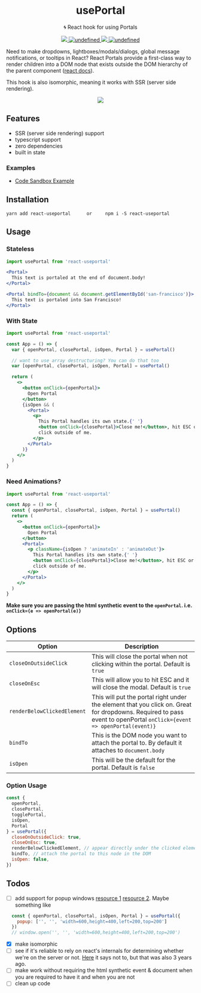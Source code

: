 <p style="text-align: center;" align="center">
    <h1 align="center">usePortal</h1>
</p>
<p align="center">🌀 React hook for using Portals</p>
<p align="center">
    <a href="https://github.com/alex-cory/react-useportal/pulls">
      <img src="https://camo.githubusercontent.com/d4e0f63e9613ee474a7dfdc23c240b9795712c96/68747470733a2f2f696d672e736869656c64732e696f2f62616467652f5052732d77656c636f6d652d627269676874677265656e2e737667" />
    </a>
    <a href="https://lgtm.com/projects/g/alex-cory/react-useportal/context:javascript">
      <img alt="undefined" src="https://img.shields.io/lgtm/grade/javascript/g/alex-cory/react-useportal.svg?logo=lgtm&logoWidth=18"/>
    </a>
    <a href="https://www.npmjs.com/package/react-useportal">
        <img src="https://img.shields.io/npm/dm/react-useportal.svg" />
    </a>
    <a href="https://bundlephobia.com/result?p=react-useportal">
      <img alt="undefined" src="https://img.shields.io/bundlephobia/minzip/react-useportal.svg">
    </a>
</p>

Need to make dropdowns, lightboxes/modals/dialogs, global message notifications, or tooltips in React? React Portals provide a first-class way to render children into a DOM node that exists outside the DOM hierarchy of the parent component ([react docs](https://reactjs.org/docs/portals.html)).

This hook is also isomorphic, meaning it works with SSR (server side rendering).

<p align="center">
  <a href="https://github.com/alex-cory/react-useportal">
    <img src="https://github.com/alex-cory/react-useportal/raw/master/usePortal.gif" />
  </a>
</p>

Features
--------
- SSR (server side rendering) support
- typescript support
- zero dependencies
- built in state

### Examples
- <a target="_blank" rel="noopener noreferrer" href='https://codesandbox.io/s/w6jp7z4pkk'>Code Sandbox Example</a>


Installation
------------

```shell
yarn add react-useportal      or     npm i -S react-useportal
```

Usage
-----

### Stateless
```jsx 
import usePortal from 'react-useportal'

<Portal>
  This text is portaled at the end of document.body!
</Portal>

<Portal bindTo={document && document.getElementById('san-francisco')}>
  This text is portaled into San Francisco!
</Portal>
```

### With State
```jsx 
import usePortal from 'react-useportal'

const App = () => {
  var { openPortal, closePortal, isOpen, Portal } = usePortal()

  // want to use array destructuring? You can do that too
  var [openPortal, closePortal, isOpen, Portal] = usePortal()

  return (
    <>
      <button onClick={openPortal}>
        Open Portal
      </button>
      {isOpen && (
        <Portal>
          <p>
            This Portal handles its own state.{' '}
            <button onClick={closePortal}>Close me!</button>, hit ESC or
            click outside of me.
          </p>
        </Portal>
      )}
    </>
  )
}
```

### Need Animations?
```jsx 
import usePortal from 'react-useportal'

const App = () => {
  const { openPortal, closePortal, isOpen, Portal } = usePortal()
  return (
    <>
      <button onClick={openPortal}>
        Open Portal
      </button>
      <Portal>
        <p className={isOpen ? 'animateIn' : 'animateOut'}>
          This Portal handles its own state.{' '}
          <button onClick={closePortal}>Close me!</button>, hit ESC or
          click outside of me.
        </p>
      </Portal>
    </>
  )
}
```
**Make sure you are passing the html synthetic event to the `openPortal`. i.e. `onClick={e => openPortal(e)}`**

Options
-----
| Option                | Description                                                                              |
| --------------------- | ---------------------------------------------------------------------------------------- |
| `closeOnOutsideClick` | This will close the portal when not clicking within the portal. Default is `true` |
| `closeOnEsc`   | This will allow you to hit ESC and it will close the modal. Default is `true`    |
| `renderBelowClickedElement` | This will put the portal right under the element that you click on. Great for dropdowns. Required to pass event to openPortal `onClick={event => openPortal(event)}` |
| `bindTo` | This is the DOM node you want to attach the portal to. By default it attaches to `document.body` |
| `isOpen` | This will be the default for the portal. Default is `false` |

### Option Usage
```js
const {
  openPortal,
  closePortal,
  togglePortal,
  isOpen,
  Portal
} = usePortal({
  closeOnOutsideClick: true,
  closeOnEsc: true,
  renderBelowClickedElement, // appear directly under the clicked element/node in the DOM
  bindTo, // attach the portal to this node in the DOM
  isOpen: false,
})
```
Todos
------
- [ ] add support for popup windows [resource 1](https://javascript.info/popup-windows) [resource 2](https://hackernoon.com/using-a-react-16-portal-to-do-something-cool-2a2d627b0202). Maybe something like
```jsx
  const { openPortal, closePortal, isOpen, Portal } = usePortal({
    popup: ['', '', 'width=600,height=400,left=200,top=200']
  })
  // window.open('', '', 'width=600,height=400,left=200,top=200')
```
- [X] make isomorphic
- [ ] see if it's reliable to rely on react's internals for determining whether we're on the server or not. [Here](https://github.com/JedWatson/exenv) it says not to, but that was also 3 years ago.
- [ ] make work without requiring the html synthetic event & document when you are required to have it and when you are not
- [ ] clean up code

